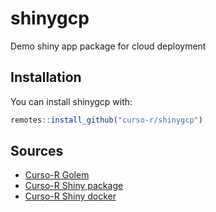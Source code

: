 
# shinygcp

Demo shiny app package for cloud deployment

## Installation

You can install shinygcp with:

``` r
remotes::install_github("curso-r/shinygcp")
```

## Sources

- [Curso-R Golem](https://www.curso-r.com/blog/2019-07-16-golem/)
- [Curso-R Shiny package](https://www.curso-r.com/blog/2019-08-27-app-pacote/)
- [Curso-R Shiny docker](https://www.curso-r.com/blog/2019-09-04-app-docker/)

